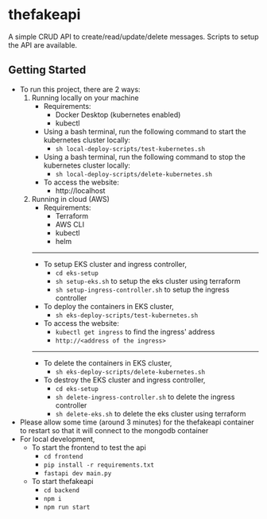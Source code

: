 # thefakeapi

A simple CRUD API to create/read/update/delete messages. Scripts to setup the API are available.

## Getting Started
- To run this project, there are 2 ways:
  1. Running locally on your machine
     - Requirements:
       - Docker Desktop (kubernetes enabled)
       - kubectl
     - Using a bash terminal, run the following command to start the kubernetes cluster locally:
       - `sh local-deploy-scripts/test-kubernetes.sh`
     - Using a bash terminal, run the following command to stop the kubernetes cluster locally:
       - `sh local-deploy-scripts/delete-kubernetes.sh`
     - To access the website:
       - http://localhost
  2. Running in cloud (AWS)
     - Requirements:
       - Terraform
       - AWS CLI
       - kubectl 
       - helm
     --- 
     - To setup EKS cluster and ingress controller, 
       - `cd eks-setup`
       - `sh setup-eks.sh` to setup the eks cluster using terraform
       - `sh setup-ingress-controller.sh` to setup the ingress controller
     - To deploy the containers in EKS cluster,
       - `sh eks-deploy-scripts/test-kubernetes.sh`
     - To access the website:
       - `kubectl get ingress` to find the ingress' address
       - `http://<address of the ingress>` 
     --- 
     - To delete the containers in EKS cluster,
       - `sh eks-deploy-scripts/delete-kubernetes.sh`
     - To destroy the EKS cluster and ingress controller, 
       - `cd eks-setup`
       - `sh delete-ingress-controller.sh` to delete the ingress controller
       - `sh delete-eks.sh` to delete the eks cluster using terraform
- Please allow some time (around 3 minutes) for the thefakeapi container to restart so that it will connect to the mongodb container
- For local development,
  - To start the frontend to test the api
    - `cd frontend` 
    - `pip install -r requirements.txt`
    - `fastapi dev main.py`
  - To start thefakeapi
    - `cd backend`
    - `npm i`
    - `npm run start`
